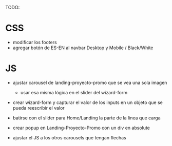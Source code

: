 TODO:

# CSS

- modificar los footers
- agregar botón de ES-EN al navbar Desktop y Mobile / Black/White

# JS

- ajustar carousel de landing-proyecto-promo que se vea una sola imagen

  - usar esa misma lógica en el slider del wizard-form

- crear wizard-form y capturar el valor de los inputs en un objeto que se pueda reescribir el valor
- batirse con el slider para Home/Landing la parte de la linea que carga
- crear popup en Landing-Proyecto-Promo con un div en absolute
- ajustar el JS a los otros carousels que tengan flechas
